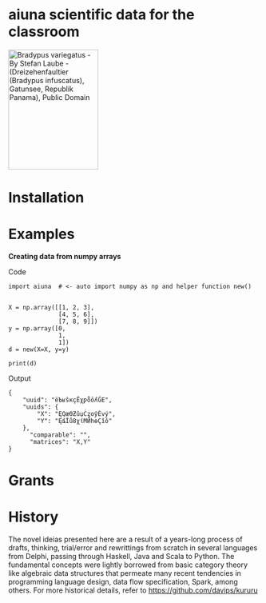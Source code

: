 # aiuna scientific data for the classroom

<p><a href="https://commons.wikimedia.org/wiki/File:Bradypus.jpg#/media/Ficheiro:Bradypus.jpg"><img src="https://upload.wikimedia.org/wikipedia/commons/1/18/Bradypus.jpg" alt="Bradypus variegatus - By Stefan Laube - (Dreizehenfaultier (Bradypus infuscatus), Gatunsee, Republik Panama), Public Domain" width="180" height="240"></a></p>

# Installation

# Examples

**Creating data from numpy arrays**

Code
```python3
import aiuna  # <- auto import numpy as np and helper function new()


X = np.array([[1, 2, 3],
              [4, 5, 6],
              [7, 8, 9]])
y = np.array([0,
              1,
              1])
d = new(X=X, y=y)

print(d)
```
Output

    {
        "uuid": "ëЪʁŝкçӖχƿȭōʎǴE",
        "uuids": {
            "X": "ĘQӕΘƵǔџĊȥοӳЀvý",
            "Y": "ĘȡǏů8χίMЙһɵҪǐǒ"
        },
          "comparable": "",
          "matrices": "X,Y"
    }



# Grants

# History
The novel ideias presented here are a result of a years-long process of drafts, thinking, trial/error and rewrittings from scratch in several languages from Delphi, passing through Haskell, Java and Scala to Python. The fundamental concepts were lightly borrowed from basic category theory like algebraic data structures that permeate many recent tendencies in programming language design, data flow specification, Spark, among others. 
For more historical details, refer to https://github.com/davips/kururu
